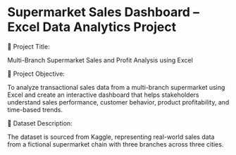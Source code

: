 # Supermarket Sales Dashboard – Excel Data Analytics Project

📌 Project Title:

Multi-Branch Supermarket Sales and Profit Analysis using Excel

🎯 Project Objective:

To analyze transactional sales data from a multi-branch supermarket using Excel and create an interactive dashboard that helps stakeholders understand sales performance, customer behavior, product profitability, and time-based trends.

📁 Dataset Description:

The dataset is sourced from Kaggle, representing real-world sales data from a fictional supermarket chain with three branches across three cities.
